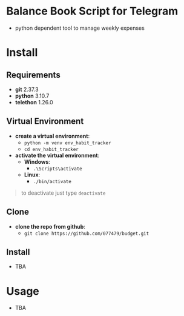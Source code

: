 # Balance Book Script for Telegram
- python dependent tool to manage weekly expenses

# Install
## Requirements
- **git** 2.37.3
- **python** 3.10.7
- **telethon** 1.26.0

## Virtual Environment
- **create a virtual environment**:
    - ``python -m venv env_habit_tracker``
    - ``cd env_habit_tracker``
- **activate the virtual environment**:
    - **Windows**:
        - ``.\Scripts\activate``
    - **Linux**:
        - ``./bin/activate``
> to deactivate just type ``deactivate``

## Clone
- **clone the repo from github**:
    - ``git clone https://github.com/077479/budget.git``

## Install
- TBA

# Usage
- TBA